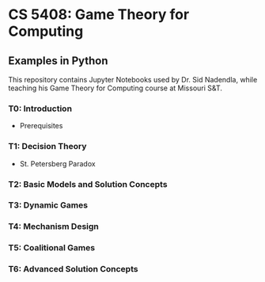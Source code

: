 # CS 5408: Game Theory for Computing
## Examples in Python

This repository contains Jupyter Notebooks used by Dr. Sid Nadendla, while teaching his Game Theory for Computing course at Missouri S&T. 

### T0: Introduction
* Prerequisites

### T1: Decision Theory
* St. Petersberg Paradox

### T2: Basic Models and Solution Concepts

### T3: Dynamic Games

### T4: Mechanism Design

### T5: Coalitional Games

### T6: Advanced Solution Concepts
